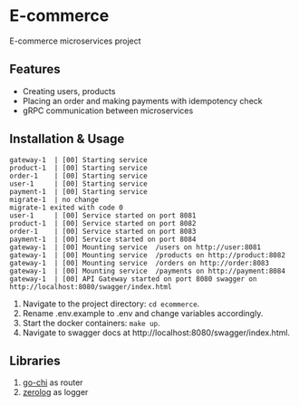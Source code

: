 # E-commerce

E-commerce microservices project

## Features

- Creating users, products
- Placing an order and making payments with idempotency check
- gRPC communication between microservices

## Installation & Usage

```
gateway-1  | [00] Starting service
product-1  | [00] Starting service
order-1    | [00] Starting service
user-1     | [00] Starting service
payment-1  | [00] Starting service
migrate-1  | no change
migrate-1 exited with code 0
user-1     | [00] Service started on port 8081
product-1  | [00] Service started on port 8082
order-1    | [00] Service started on port 8083
payment-1  | [00] Service started on port 8084
gateway-1  | [00] Mounting service  /users on http://user:8081
gateway-1  | [00] Mounting service  /products on http://product:8082
gateway-1  | [00] Mounting service  /orders on http://order:8083
gateway-1  | [00] Mounting service  /payments on http://payment:8084
gateway-1  | [00] API Gateway started on port 8080 swagger on http://localhost:8080/swagger/index.html
```

1. Navigate to the project directory: `cd ecommerce`.
2. Rename .env.example to .env and change variables accordingly.
3. Start the docker containers: `make up`.
4. Navigate to swagger docs at http://localhost:8080/swagger/index.html.

## Libraries

1. [go-chi](https://github.com/go-chi/chi) as router
2. [zerolog](https://github.com/rs/zerolog) as logger
